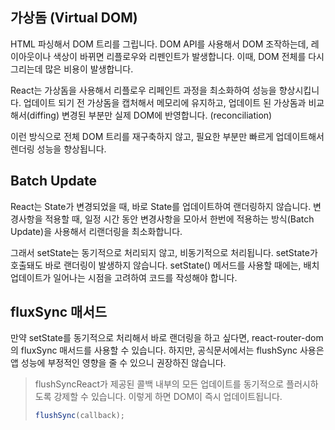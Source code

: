 ## 가상돔 (Virtual DOM)

HTML 파싱해서 DOM 트리를 그립니다.
DOM API를 사용해서 DOM 조작하는데, 레이아웃이나 색상이 바뀌면 리플로우와 리펜인트가 발생합니다.
이때, DOM 전체를 다시 그리는데 많은 비용이 발생합니다.

React는 가상돔을 사용해서 리플로우 리페인트 과정을 최소화하여 성능을 향상시킵니다.
업데이트 되기 전 가상돔을 캡처해서 메모리에 유지하고, 업데이트 된 가상돔과 비교해서(diffing) 변경된 부분만 실제 DOM에 반영합니다. (reconciliation)

이런 방식으로 전체 DOM 트리를 재구축하지 않고, 필요한 부분만 빠르게 업데이트해서 렌더링 성능을 향상됩니다.

## Batch Update

React는 State가 변경되었을 때, 바로 State를 업데이트하여 랜더링하지 않습니다.
변경사항을 적용할 때, 일정 시간 동안 변경사항을 모아서 한번에 적용하는 방식(Batch Update)을 사용해서 리랜더링을 최소화합니다.

그래서 setState는 동기적으로 처리되지 않고, 비동기적으로 처리됩니다. setState가 호출돼도 바로 랜더링이 발생하지 않습니다. setState() 메서드를 사용할 때에는, 배치 업데이트가 일어나는 시점을 고려하여 코드를 작성해야 합니다.

## fluxSync 매서드

만약 setState를 동기적으로 처리해서 바로 랜더링을 하고 싶다면, react-router-dom의 fluxSync 매서드를 사용할 수 있습니다. 하지만, 공식문서에서는 flushSync 사용은 앱 성능에 부정적인 영향을 줄 수 있으니 권장하진 않습니다.

> flushSyncReact가 제공된 콜백 내부의 모든 업데이트를 동기적으로 플러시하도록 강제할 수 있습니다. 이렇게 하면 DOM이 즉시 업데이트됩니다.
>
> ```js
> flushSync(callback);
> ```
